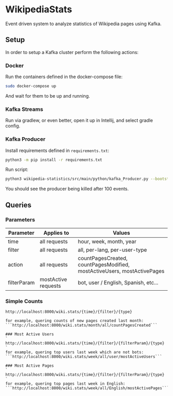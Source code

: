 # WikipediaStats
Event driven system to analyze statistics of Wikipedia pages using Kafka.

## Setup
In order to setup a Kafka cluster perform the following actions:

### Docker
Run the containers defined in the docker-compose file:

```bash
sudo docker-compose up
```

And wait for them to be up and running.

### Kafka Streams
Run via gradlew, or even better, open it up in Intellij, and select gradle config.

### Kafka Producer
Install requirements defined in `requirements.txt`:

```bash
python3 -m pip install -r requirements.txt
```

Run script:
```bash
python3 wikipedia-statistics/src/main/python/kafka_Producer.py --bootstrap-server localhost:29092 --topic-name wikipedia-events --events-to-produce 1000
```
You should see the producer being killed after 100 events.

## Queries

### Parameters
| Parameter   | Applies to   | Values                  |
| ----------- | ----------   | -----------             |
| time        | all requests | hour, week, month, year |
| filter      | all requests | all, per-lang, per-user-type |
| action      | all requests | countPagesCreated, countPagesModified, mostActiveUsers, mostActivePages |
| filterParam | mostActive requests | bot, user / English, Spanish, etc... |

### Simple Counts
`http://localhost:8000/wiki.stats/{time}/{filter}/{type}`
```
for example, quering counts of new pages created last month:
```http://localhost:8000/wiki.stats/month/all/countPagesCreated```

### Most Active Users
`
http://localhost:8000/wiki.stats/{time}/{filter}/{filterParam}/{type}
`
for example, quering top users last week which are not bots:
```http://localhost:8000/wiki.stats/week/all/user/mostActiveUsers```

### Most Active Pages
`
http://localhost:8000/wiki.stats/{time}/{filter}/{filterParam}/{type}
`
for example, quering top pages last week in English:
```http://localhost:8000/wiki.stats/week/all/English/mostActivePages```




